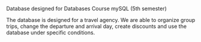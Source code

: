 Database designed for Databases Course mySQL (5th semester)

The database is designed for a travel agency. We are able to organize group trips, change the departure and arrival day, create discounts and use the database under specific conditions.
